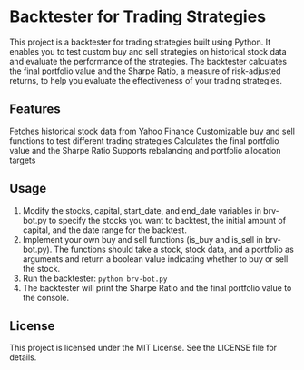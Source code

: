 # Backtester for Trading Strategies

This project is a backtester for trading strategies built using Python. It enables you to test custom buy and sell strategies on historical stock data and evaluate the performance of the strategies. The backtester calculates the final portfolio value and the Sharpe Ratio, a measure of risk-adjusted returns, to help you evaluate the effectiveness of your trading strategies.

## Features

Fetches historical stock data from Yahoo Finance
Customizable buy and sell functions to test different trading strategies
Calculates the final portfolio value and the Sharpe Ratio
Supports rebalancing and portfolio allocation targets

## Usage

1. Modify the stocks, capital, start_date, and end_date variables in brv-bot.py to specify the stocks you want to backtest, the initial amount of capital, and the date range for the backtest.
2. Implement your own buy and sell functions (is_buy and is_sell in brv-bot.py). The functions should take a stock, stock data, and a portfolio as arguments and return a boolean value indicating whether to buy or sell the stock.
3. Run the backtester: `python brv-bot.py`
4. The backtester will print the Sharpe Ratio and the final portfolio value to the console.

## License

This project is licensed under the MIT License. See the LICENSE file for details.
